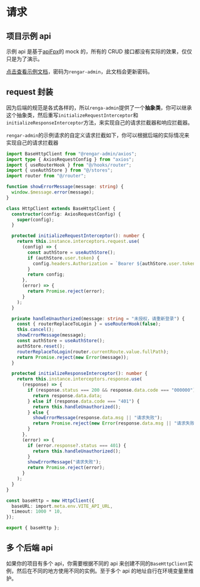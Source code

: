 # 请求

## 项目示例 api

示例 api 是基于[apiFpx](https://apifox.com/)的 mock 的，所有的 CRUD 接口都没有实际的效果，仅仅只是为了演示。

[点击查看示例文档](https://apifox.com/apidoc/shared/86037536-a9a1-453b-9bcf-28ff484cc199)，密码为`rengar-admin`，此文档会更新密码。

## request 封装

因为后端的规范是各式各样的，所以`renga-admin`提供了一个**抽象类**，你可以继承这个抽象类，然后重写`initializeRequestInterceptor`和`initializeResponseInterceptor`方法，来实现自己的请求拦截器和响应拦截器。

`rengar-admin`的示例请求的自定义请求拦截如下，你可以根据后端的实际情况来实现自己的请求拦截器

```ts
import BaseHttpClient from "@rengar-admin/axios";
import type { AxiosRequestConfig } from "axios";
import { useRouterHook } from "@/hooks/router";
import { useAuthStore } from "@/stores";
import router from "@/router";

function showErrorMessage(message: string) {
  window.$message.error(message);
}

class HttpClient extends BaseHttpClient {
  constructor(config: AxiosRequestConfig) {
    super(config);
  }

  protected initializeRequestInterceptor(): number {
    return this.instance.interceptors.request.use(
      (config) => {
        const authStore = useAuthStore();
        if (authStore.user.token) {
          config.headers.Authorization = `Bearer ${authStore.user.token}`;
        }
        return config;
      },
      (error) => {
        return Promise.reject(error);
      }
    );
  }

  private handleUnauthorized(message: string = "未授权，请重新登录") {
    const { routerReplaceToLogin } = useRouterHook(false);
    this.cancel();
    showErrorMessage(message);
    const authStore = useAuthStore();
    authStore.reset();
    routerReplaceToLogin(router.currentRoute.value.fullPath);
    return Promise.reject(new Error(message));
  }

  protected initializeResponseInterceptor(): number {
    return this.instance.interceptors.response.use(
      (response) => {
        if (response.status === 200 && response.data.code === "000000") {
          return response.data.data;
        } else if (response.data.code === "401") {
          return this.handleUnauthorized();
        } else {
          showErrorMessage(response.data.msg || "请求失败");
          return Promise.reject(new Error(response.data.msg || "请求失败"));
        }
      },
      (error) => {
        if (error.response?.status === 401) {
          return this.handleUnauthorized();
        }
        showErrorMessage("请求失败");
        return Promise.reject(error);
      }
    );
  }
}

const baseHttp = new HttpClient({
  baseURL: import.meta.env.VITE_API_URL,
  timeout: 1000 * 10,
});

export { baseHttp };
```

## 多 个后端 api

如果你的项目有多个 api，你需要根据不同的 api 来创建不同的`BaseHttpClient`实例，然后在不同的地方使用不同的实例。至于多个 api 的地址自行在环境变量里维护。
